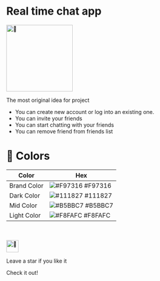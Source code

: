 # Real time chat app

<img src="https://fonts.gstatic.com/s/e/notoemoji/latest/1f680/512.gif" alt="🚀" width="175" height="175">

The most original idea for project 

* You can create new account or log into an existing one.
* You can invite your friends
* You can start chatting with your friends
* You can remove friend from friends list

# 🎨 Colors 

| Color           | Hex                                                                  |
| --------------- | -------------------------------------------------------------------- |
| Brand Color     | ![#F97316](https://via.placeholder.com/15/F97316/F97316.png) #F97316 |
| Dark Color      | ![#111827](https://via.placeholder.com/15/111827/111827.png) #111827 |
| Mid Color       | ![#B5BBC7](https://via.placeholder.com/15/B5BBC7/B5BBC7.png) #B5BBC7 |
| Light Color     | ![#F8FAFC](https://via.placeholder.com/15/F8FAFC/F8FAFC.png) #F8FAFC |

<br/>
<br/>

<img src="https://fonts.gstatic.com/s/e/notoemoji/latest/1f31f/512.gif" alt="🌟" width="32" height="32">

Leave a star if you like it 

Check it out!
